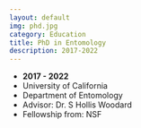 ```yaml
---
layout: default
img: phd.jpg
category: Education
title: PhD in Entomology
description: 2017-2022
---
```


* __2017 - 2022__
* University of California
* Department of Entomology
* Advisor: Dr. S Hollis Woodard
* Fellowship from: NSF

